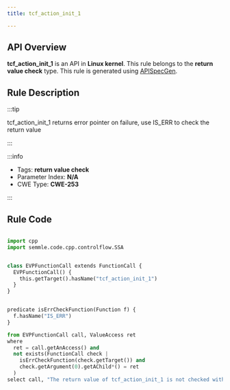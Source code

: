 ```yaml
---
title: tcf_action_init_1

---
```



## API Overview
**tcf_action_init_1** is an API in **Linux kernel**. This rule belongs to the **return value check** type. This rule is generated using [APISpecGen](../../tools/APISpecGen).
## Rule Description

:::tip

tcf_action_init_1 returns error pointer on failure, use IS_ERR to check the return value

:::

:::info

- Tags: **return value check**
- Parameter Index: **N/A**
- CWE Type: **CWE-253**

:::

## Rule Code
```python

import cpp
import semmle.code.cpp.controlflow.SSA


class EVPFunctionCall extends FunctionCall {
  EVPFunctionCall() {
    this.getTarget().hasName("tcf_action_init_1")
  }
}


predicate isErrCheckFunction(Function f) {
  f.hasName("IS_ERR") 
}

from EVPFunctionCall call, ValueAccess ret
where
  ret = call.getAnAccess() and
  not exists(FunctionCall check |
    isErrCheckFunction(check.getTarget()) and
    check.getArgument(0).getAChild*() = ret
  )
select call, "The return value of tcf_action_init_1 is not checked with IS_ERR."
    
```